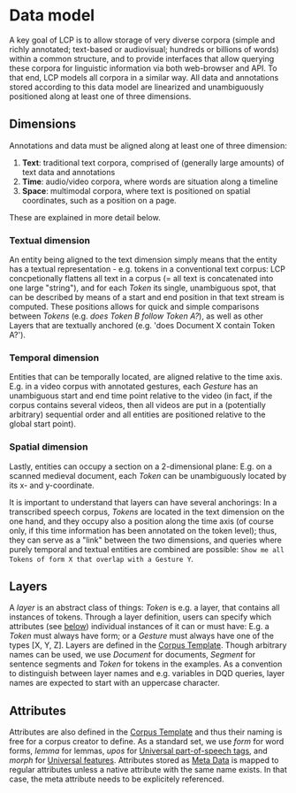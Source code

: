 # Data model

A key goal of LCP is to allow storage of very diverse corpora (simple and richly annotated; text-based or audiovisual; hundreds or billions of words) within a common structure, and to provide interfaces that allow querying these corpora for linguistic information via both web-browser and API. To that end, LCP models all corpora in a similar way. All data and annotations stored according to this data model are linearized and unambiguously positioned along at least one of three dimensions.

## Dimensions

Annotations and data must be aligned along at least one of three dimension:

1. **Text**: traditional text corpora, comprised of (generally large amounts) of text data and annotations
2. **Time**: audio/video corpora, where words are situation along a timeline
3. **Space**: multimodal corpora, where text is positioned on spatial coordinates, such as a position on a page.

These are explained in more detail below.
  
### Textual dimension

An entity being aligned to the text dimension simply means that the entity has a textual representation - e.g. tokens in a conventional text corpus: LCP concpetionally flattens all text in a corpus (= all text is concatenated into one large "string"), and for each *Token* its single, unambiguous spot, that can be described by means of a start and end position in that text stream is computed.
These positions allows for quick and simple comparisons between *Tokens* (e.g. *does Token B follow Token A?*), as well as other Layers that are textually anchored (e.g. 'does Document X contain Token A?').

### Temporal dimension

Entities that can be temporally located, are aligned relative to the time axis. E.g. in a video corpus with annotated gestures, each *Gesture* has an unambiguous start and end time point relative to the video (in fact, if the corpus contains several videos, then all videos are put in a (potentially arbitrary) sequential order and all entities are positioned relative to the global start point).

### Spatial dimension

Lastly, entities can occupy a section on a 2-dimensional plane: E.g. on a scanned medieval document, each *Token* can be unambiguously located by its x- and y-coordinate.

It is important to understand that layers can have several anchorings: In a transcribed speech corpus, *Tokens* are located in the text dimension on the one hand, and they occupy also a position along the time axis (of course only, if this time information has been annotated on the token level); thus, they can serve as a "link" between the two dimensions, and queries where purely temporal and textual entities are combined are possible: `Show me all Tokens of form X that overlap with a Gesture Y`.

## Layers

A *layer* is an abstract class of things: *Token* is e.g. a layer, that contains all instances of tokens.
Through a layer definition, users can specify which attributes (see [below](model.md#attributes)) individual instances of it can or must have: E.g. a *Token* must always have form; or a *Gesture* must always have one of the types [X, Y, Z].
Layers are defined in the [Corpus Template](corpus-template.md). Though arbitrary names can be used, we use *Document* for documents, *Segment* for sentence segments and *Token* for tokens in the examples. As a convention to distinguish between layer names and e.g. variables in DQD queries, layer names are expected to start with an uppercase character.

## Attributes

Attributes are also defined in the [Corpus Template](corpus-template.md) and thus their naming is free for a corpus creator to define. As a standard set, we use *form* for word forms, *lemma* for lemmas, *upos* for [Universal part-of-speech tags](https://universaldependencies.org/u/pos/all.html), and *morph* for [Universal features](https://universaldependencies.org/u/feat/all.html). Attributes stored as [Meta Data](meta-data.md) is mapped to regular attributes unless a native attribute with the same name exists. In that case, the meta attribute needs to be explicitely referenced.

